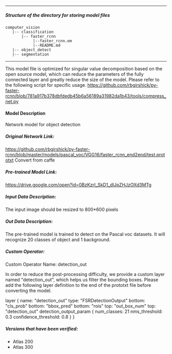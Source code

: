 *******************************************************************************
##### Structure of the directory for storing model files
```
computer_vision
   |-- classification
       |-- faster_rcnn
            |--faster_rcnn.om
            |--README.md
   |-- object_detect
   |-- segmentation
```
*******************************************************************************

This model file is optimized for singular value decomposition based on the open source model,
which can reduce the parameters of the fully connected layer and greatly reduce the size of the model.
Please refer to the following script for specific usage.
https://github.com/rbgirshick/py-faster-rcnn/blob/781a917b378dbfdedb45b6a56189a31982da1b43/tools/compress_net.py

#### Model Description

Network model for object detection

##### Original Network Link:

https://github.com/rbgirshick/py-faster-rcnn/blob/master/models/pascal_voc/VGG16/faster_rcnn_end2end/test.prototxt
Convert from caffe

##### Pre-trained Model Link:

https://drive.google.com/open?id=0BzKzrI_SkD1_dlJpZHJzOXd3MTg


##### Input Data Description:

The input image should be resized to 800*600 pixels

##### Out Data Description:

The pre-trained model is trained to detect on the Pascal voc datasets. It will recognize 20 classes of object and 1 background.

##### Custom Operator:

Custom Operator Name: detection_out

In order to reduce the post-processing difficulty, we provide a custom layer named "detection_out",
which helps us filter the bounding boxes.
Please add the following layer definition to the end of the prototxt file before converting the model.

layer {
  name: "detection_out"
  type: "FSRDetectionOutput"
  bottom: "cls_prob"
  bottom: "bbox_pred"
  bottom: "rois"
  top: "out_box_num"
  top: "detection_out"
  detection_output_param {
    num_classes: 21
    nms_threshold: 0.3
    confidence_threshold: 0.8
  }
}

##### Versions that have been verified:

- Atlas 200
- Atlas 300
